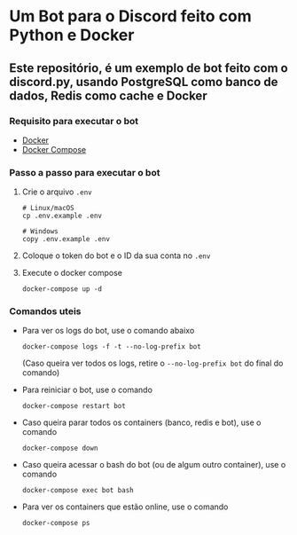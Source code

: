 # Um Bot para o Discord feito com Python e Docker

## Este repositório, é um exemplo de bot feito com o discord.py, usando PostgreSQL como banco de dados, Redis como cache e Docker

### Requisito para executar o bot

- [Docker](https://docs.docker.com/engine/install/)
- [Docker Compose](https://docs.docker.com/compose/install/)

### Passo a passo para executar o bot

1. Crie o arquivo ``.env``

    ```shell
    # Linux/macOS
    cp .env.example .env

    # Windows
    copy .env.example .env
    ```

2. Coloque o token do bot e o ID da sua conta no ``.env``
3. Execute o docker compose

   ```shell
   docker-compose up -d
   ```

### Comandos uteis

- Para ver os logs do bot, use o comando abaixo

  ```shell
  docker-compose logs -f -t --no-log-prefix bot
  ```

  (Caso queira ver todos os logs, retire o ``--no-log-prefix bot`` do final do comando)

- Para reiniciar o bot, use o comando

  ```shell
  docker-compose restart bot
  ```

- Caso queira parar todos os containers (banco, redis e bot), use o comando

  ```shell
  docker-compose down
  ```

- Caso queira acessar o bash do bot (ou de algum outro container), use o comando

  ```shell
  docker-compose exec bot bash
  ```

- Para ver os containers que estão online, use o comando

  ```shell
  docker-compose ps
  ```
